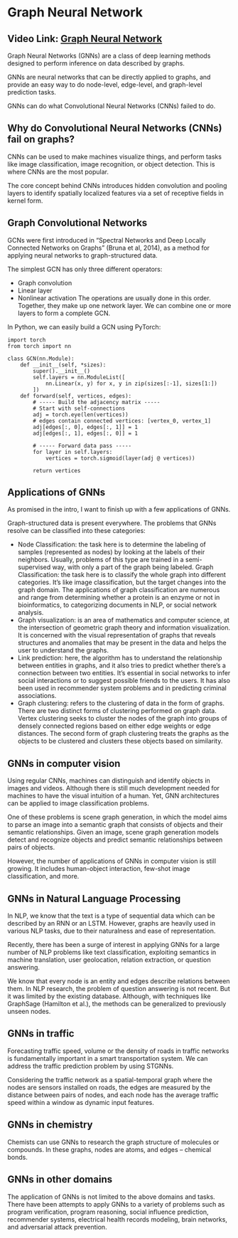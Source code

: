 # Graph Neural Network

## Video Link: [Graph Neural Network](https://drive.google.com/file/d/1hiBnRednzQCofe2FqLBM0hZnivXmM17s/view?usp=sharing)

Graph Neural Networks (GNNs) are a class of deep learning methods designed to perform inference on data described by graphs. 

GNNs are neural networks that can be directly applied to graphs, and provide an easy way to do node-level, edge-level, and graph-level prediction tasks.

GNNs can do what Convolutional Neural Networks (CNNs) failed to do.

## Why do Convolutional Neural Networks (CNNs) fail on graphs?
CNNs can be used to make machines visualize things, and perform tasks like image classification, image recognition, or object detection. This is where CNNs are the most popular.

The core concept behind CNNs introduces hidden convolution and pooling layers to identify spatially localized features via a set of receptive fields in kernel form.

## Graph Convolutional Networks
GCNs were first introduced in “Spectral Networks and Deep Locally Connected Networks on Graphs” (Bruna et al, 2014), as a method for applying neural networks to graph-structured data.

The simplest GCN has only three different operators:

- Graph convolution
- Linear layer
- Nonlinear activation
The operations are usually done in this order. Together, they make up one network layer. We can combine one or more layers to form a complete GCN.

In Python, we can easily build a GCN using PyTorch:
```
import torch
from torch import nn

class GCN(nn.Module):
    def __init__(self, *sizes):
        super().__init__()
        self.layers = nn.ModuleList([
            nn.Linear(x, y) for x, y in zip(sizes[:-1], sizes[1:])
        ])
    def forward(self, vertices, edges):
        # ----- Build the adjacency matrix -----
        # Start with self-connections
        adj = torch.eye(len(vertices))
        # edges contain connected vertices: [vertex_0, vertex_1] 
        adj[edges[:, 0], edges[:, 1]] = 1 
        adj[edges[:, 1], edges[:, 0]] = 1
        
        # ----- Forward data pass -----
        for layer in self.layers:
            vertices = torch.sigmoid(layer(adj @ vertices))
 
        return vertices
```

## Applications of GNNs
As promised in the intro, I want to finish up with a few applications of GNNs. 

Graph-structured data is present everywhere. The problems that GNNs resolve can be classified into these categories:

- Node Classification: the task here is to determine the labeling of samples (represented as nodes) by looking at the labels of their neighbors. Usually, problems of this type are trained in a semi-supervised way, with only a part of the graph being labeled.
Graph Classification: the task here is to classify the whole graph into different categories. It’s like image classification, but the target changes into the graph domain. The applications of graph classification are numerous and range from determining whether a protein is an enzyme or not in bioinformatics, to categorizing documents in NLP, or social network analysis.
- Graph visualization: is an area of mathematics and computer science, at the intersection of geometric graph theory and information visualization. It is concerned with the visual representation of graphs that reveals structures and anomalies that may be present in the data and helps the user to understand the graphs.
- Link prediction: here, the algorithm has to understand the relationship between entities in graphs, and it also tries to predict whether there’s a connection between two entities. It’s essential in social networks to infer social interactions or to suggest possible friends to the users. It has also been used in recommender system problems and in predicting criminal associations.
- Graph clustering:  refers to the clustering of data in the form of graphs. There are two distinct forms of clustering performed on graph data. Vertex clustering seeks to cluster the nodes of the graph into groups of densely connected regions based on either edge weights or edge distances. The second form of graph clustering treats the graphs as the objects to be clustered and clusters these objects based on similarity. 

## GNNs in computer vision
Using regular CNNs, machines can distinguish and identify objects in images and videos. Although there is still much development needed for machines to have the visual intuition of a human. Yet, GNN architectures can be applied to image classification problems. 

One of these problems is scene graph generation, in which the model aims to parse an image into a semantic graph that consists of objects and their semantic relationships. Given an image, scene graph generation models detect and recognize objects and predict semantic relationships between pairs of objects.

However, the number of applications of GNNs in computer vision is still growing. It includes human-object interaction, few-shot image classification, and more. 

## GNNs in Natural Language Processing
In NLP, we know that the text is a type of sequential data which can be described by an RNN or an LSTM. However, graphs are heavily used in various NLP tasks, due to their naturalness and ease of representation. 

Recently, there has been a surge of interest in applying GNNs for a large number of NLP problems like text classification, exploiting semantics in machine translation, user geolocation, relation extraction, or question answering.

We know that every node is an entity and edges describe relations between them. In NLP research, the problem of question answering is not recent. But it was limited by the existing database. Although, with techniques like GraphSage (Hamilton et al.), the methods can be generalized to previously unseen nodes.  

## GNNs in traffic
Forecasting traffic speed, volume or the density of roads in traffic networks is fundamentally important in a smart transportation system. We can address the traffic prediction problem by using STGNNs. 

Considering the traffic network as a spatial-temporal graph where the nodes are sensors installed on roads, the edges are measured by the distance between pairs of nodes, and each node has the average traffic speed within a window as dynamic input features.

## GNNs in chemistry
Chemists can use GNNs to research the graph structure of molecules or compounds. In these graphs, nodes are atoms, and edges – chemical bonds.

## GNNs in other domains
The application of GNNs is not limited to the above domains and tasks. There have been attempts to apply GNNs to a variety of problems such as program verification, program reasoning, social influence prediction, recommender systems, electrical health records modeling, brain networks, and adversarial attack prevention.


